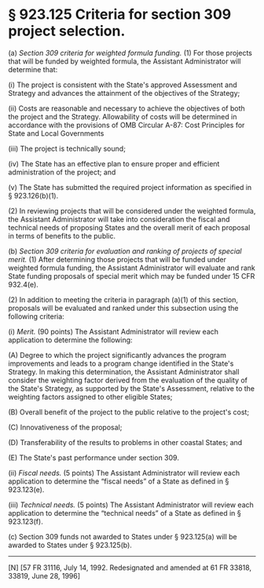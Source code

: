 # § 923.125   Criteria for section 309 project selection.

(a) *Section 309 criteria for weighted formula funding.* (1) For those projects that will be funded by weighted formula, the Assistant Administrator will determine that: 


(i) The project is consistent with the State's approved Assessment and Strategy and advances the attainment of the objectives of the Strategy; 


(ii) Costs are reasonable and necessary to achieve the objectives of both the project and the Strategy. Allowability of costs will be determined in accordance with the provisions of OMB Circular A-87: Cost Principles for State and Local Governments


(iii) The project is technically sound; 


(iv) The State has an effective plan to ensure proper and efficient administration of the project; and 


(v) The State has submitted the required project information as specified in § 923.126(b)(1). 


(2) In reviewing projects that will be considered under the weighted formula, the Assistant Administrator will take into consideration the fiscal and technical needs of proposing States and the overall merit of each proposal in terms of benefits to the public. 


(b) *Section 309 criteria for evaluation and ranking of projects of special merit.* (1) After determining those projects that will be funded under weighted formula funding, the Assistant Administrator will evaluate and rank State funding proposals of special merit which may be funded under 15 CFR 932.4(e). 


(2) In addition to meeting the criteria in paragraph (a)(1) of this section, proposals will be evaluated and ranked under this subsection using the following criteria: 


(i) *Merit.* (90 points) The Assistant Administrator will review each application to determine the following: 


(A) Degree to which the project significantly advances the program improvements and leads to a program change identified in the State's Strategy. In making this determination, the Assistant Administrator shall consider the weighting factor derived from the evaluation of the quality of the State's Strategy, as supported by the State's Assessment, relative to the weighting factors assigned to other eligible States; 


(B) Overall benefit of the project to the public relative to the project's cost; 


(C) Innovativeness of the proposal; 


(D) Transferability of the results to problems in other coastal States; and 


(E) The State's past performance under section 309. 


(ii) *Fiscal needs.* (5 points) The Assistant Administrator will review each application to determine the “fiscal needs” of a State as defined in § 923.123(e). 


(iii) *Technical needs.* (5 points) The Assistant Administrator will review each application to determine the “technical needs” of a State as defined in § 923.123(f). 


(c) Section 309 funds not awarded to States under § 923.125(a) will be awarded to States under § 923.125(b). 



---

[N] [57 FR 31116, July 14, 1992. Redesignated and amended at 61 FR 33818, 33819, June 28, 1996]




